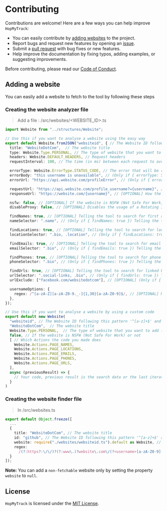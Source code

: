 # Contributing

Contributions are welcome! Here are a few ways you can help improve `HopMyTrack`:

- You can easily contribute by [adding websites](#adding-a-website) to the project.
- Report bugs and request new features by opening an [issue](https://github.com/gastonchenet/hopmytrack/issues).
- Submit a [pull request](https://github.com/gastonchenet/hopmytrack/pulls) with bug fixes or new features.
- Help improve the documentation by fixing typos, adding examples, or suggesting improvements.

Before contributing, please read our [Code of Conduct](CODE_OF_CONDUCT.md).

## Adding a website

You can easily add a website to fetch to the tool by following these steps

### Creating the website analyzer file

> Add a file : /src/websites/<WEBSITE_ID>.ts
```typescript
import Website from "../structures/Website";

// Use this if you want to analyse a website using the easy way
export default Website.fromJSON("websiteid", { // The Website ID following this pattern '^[a-z]+$' and matching the file name
  title: "WebsiteDotCom",  // The website title
  type: Website.Type.PERSONAL, // The type of website that you want to add (SOCIAL, PROFESSIONAL, GAMING, VIDEO, MUSIC, ART, BLOG, PERSONAL, DEVELOPMENT)
  headers: Website.DEFAULT_HEADERS, // Request headers
  requestInterval: 100, // The time (in ms) between each request to avoid 429 error code (Too Many Requests)

  errorType: Website.ErrorType.STATUS_CODE, // The error that will be returned if the searched username is unavailable (STATUS_CODE, RESPONSE_BODY, RESPONSE_URL)
  errorBody: "this username is unavailable", // (Only if { errorType: STATUS_CODE }) A string specificly present in the returned HTML code if the username is unavailable (can also be a 'string[]')
  errorUrl: "https://api.website.com/profileError", // (Only if { errorType: RESPONSE_URL }) The response URL returned if the username is unavailable

  requestUrl: "https://api.website.com/profile_username?={username}", // The request URL, use '{username}' as the placeholder for the username
  responseUrl: "https://website.com/{username}", // [OPTIONAL] How the response URL will be displayed as a result, use '{username}' as the placeholder for the username

  nsfw: false, // [OPTIONAL] If the website is NSFW (Not Safe For Work) or not
  disableProxy: false, // [OPTIONAL] Disables the usage of a Rotating IP Proxy

  findNames: true, // [OPTIONAL] Telling the tool to search for first and last names
  nameSelector: ".name", // (Only if { findNames: true }) Telling the tool where to find first and last names (CSS Selector)

  findLocations: true, // [OPTIONAL] Telling the tool to search for locations
  locationSelector: ".bio, .location", // (Only if { findLocations: true }) Telling the tool to search for location (CSS Selector)

  findEmails: true, // [OPTIONAL] Telling the tool to search for email addresses
  emailSelector: ".bio", // (Only if { findEmails: true }) Telling the tool to search for email adresses (CSS Selector)

  findPhones: true, // [OPTIONAL] Telling the tool to search for phone numbers
  phoneSelector: ".bio", // (Only if { findPhones: true }) Telling the tool to search for phone numbers (CSS Selector)

  findUrls: true, // [OPTIONAL] Telling the tool to search for linked URLs (Useful to link accounts to each others)
  urlSelector: ".social-links, .bio", // (Only if { findUrls: true }) Telling the tool to search for linked URLs (CSS Selector)
  urlExclude: ["facebook.com/websitedotcom"], // [OPTIONAL] (Only if { findUrls: true }) avoid accidentally collecting the website's social media links

  usernameOptions: {
    regex: /^[a-zA-Z][a-zA-Z0-9._-]{1,30}[a-zA-Z0-9]$/, // [OPTIONAL] Make the tool skip this website if the username doesn't match the given RegEx pattern
  },
});

// Use this if you want to analyse a website by using a custom code
export default new Website(
  "websiteid", // The Website ID following this pattern '^[a-z]+$' and matching the file name,
  "WebsiteDotCom",  // The website title
  Website.Type.PERSONAL,  // The type of website that you want to add (SOCIAL, PROFESSIONAL, GAMING, VIDEO, MUSIC, ART, BLOG, PERSONAL, DEVELOPMENT)
  false, // If the website is NSFW (Not Safe For Work) or not
  [ // Which Actions the code you made does
    Website.Actions.PAGE_NAMES,
    Website.Actions.PAGE_LOCATIONS,
    Website.Actions.PAGE_EMAILS,
    Website.Actions.PAGE_PHONES,
    Website.Actions.PAGE_URLS,
  ],
  async (previousResult) => {
    // Your code, previous result is the search data or the last iteration's found data
  }
)
```

### Creating the website finder file

> In /src/websites.ts
```typescript
export default Object.freeze([
  ...
  {
    title: "WebsiteDotCom", // The website title
    id: "github", // The Website ID following this pattern '^[a-z]+$' and matching the website analyzer file name
    website: require("./websites/websiteid.ts").default as Website, // Use the path to the the website analyzer file
    regex:
      /(?:https?:\/\/)?(?:www\.)?website\.com\/(?<username>[a-zA-Z0-9](?:[a-zA-Z0-9]|-(?=[a-zA-Z0-9])){0,38})/gi, // The matching pattern of any of the website's profile pages
  }
]);
```

**Note:** You can add a `non-fetchable` website only by setting the property `website` to `null`.

## License

`HopMyTrack` is licensed under the [MIT License](LICENSE).
